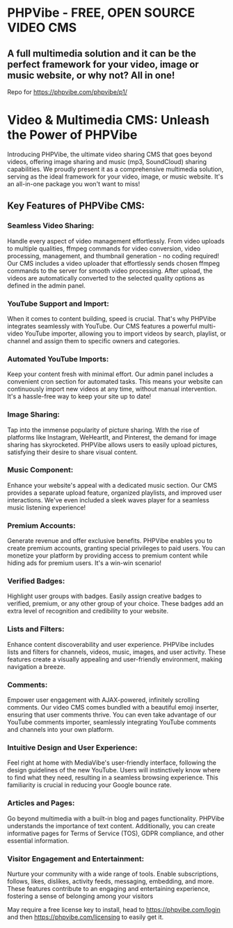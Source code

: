 # PHPVibe - FREE, OPEN SOURCE VIDEO CMS
## A full multimedia solution and it can be the perfect framework for your video, image or music website, or why not? All in one!


Repo for https://phpvibe.com/phpvibe/p1/


# Video & Multimedia CMS: Unleash the Power of PHPVibe

Introducing PHPVibe, the ultimate video sharing CMS that goes beyond videos, offering image sharing and music (mp3, SoundCloud) sharing capabilities. We proudly present it as a comprehensive multimedia solution, serving as the ideal framework for your video, image, or music website. It's an all-in-one package you won't want to miss!

## Key Features of PHPVibe CMS:

### Seamless Video Sharing:
Handle every aspect of video management effortlessly. From video uploads to multiple qualities, ffmpeg commands for video conversion, video processing, management, and thumbnail generation - no coding required! Our CMS includes a video uploader that effortlessly sends chosen ffmpeg commands to the server for smooth video processing. After upload, the videos are automatically converted to the selected quality options as defined in the admin panel.

### YouTube Support and Import:
When it comes to content building, speed is crucial. That's why PHPVibe integrates seamlessly with YouTube. Our CMS features a powerful multi-video YouTube importer, allowing you to import videos by search, playlist, or channel and assign them to specific owners and categories.

### Automated YouTube Imports:
Keep your content fresh with minimal effort. Our admin panel includes a convenient cron section for automated tasks. This means your website can continuously import new videos at any time, without manual intervention. It's a hassle-free way to keep your site up to date!

### Image Sharing:
Tap into the immense popularity of picture sharing. With the rise of platforms like Instagram, WeHeartIt, and Pinterest, the demand for image sharing has skyrocketed. PHPVibe allows users to easily upload pictures, satisfying their desire to share visual content.

### Music Component:
Enhance your website's appeal with a dedicated music section. Our CMS provides a separate upload feature, organized playlists, and improved user interactions. We've even included a sleek waves player for a seamless music listening experience!

### Premium Accounts:
Generate revenue and offer exclusive benefits. PHPVibe enables you to create premium accounts, granting special privileges to paid users. You can monetize your platform by providing access to premium content while hiding ads for premium users. It's a win-win scenario!

### Verified Badges:
Highlight user groups with badges. Easily assign creative badges to verified, premium, or any other group of your choice. These badges add an extra level of recognition and credibility to your website.

### Lists and Filters:
Enhance content discoverability and user experience. PHPVibe includes lists and filters for channels, videos, music, images, and user activity. These features create a visually appealing and user-friendly environment, making navigation a breeze.

### Comments:
Empower user engagement with AJAX-powered, infinitely scrolling comments. Our video CMS comes bundled with a beautiful emoji inserter, ensuring that user comments thrive. You can even take advantage of our YouTube comments importer, seamlessly integrating YouTube comments and channels into your own platform.

### Intuitive Design and User Experience:
Feel right at home with MediaVibe's user-friendly interface, following the design guidelines of the new YouTube. Users will instinctively know where to find what they need, resulting in a seamless browsing experience. This familiarity is crucial in reducing your Google bounce rate.

### Articles and Pages:
Go beyond multimedia with a built-in blog and pages functionality. PHPVibe understands the importance of text content. Additionally, you can create informative pages for Terms of Service (TOS), GDPR compliance, and other essential information.

### Visitor Engagement and Entertainment:
Nurture your community with a wide range of tools. Enable subscriptions, follows, likes, dislikes, activity feeds, messaging, embedding, and more. These features contribute to an engaging and entertaining experience, fostering a sense of belonging among your visitors


May require a free license key to install, head to  https://phpvibe.com/login and then https://phpvibe.com/licensing to easily get it.

